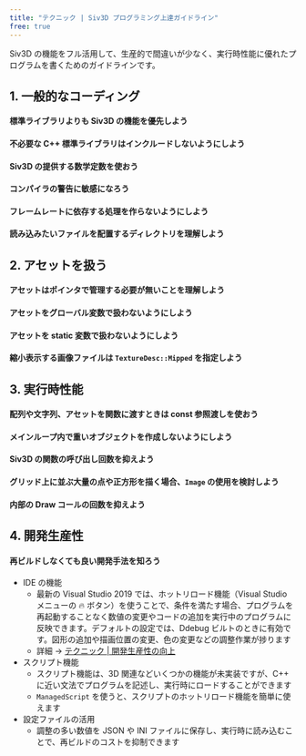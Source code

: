 ```yaml
---
title: "テクニック | Siv3D プログラミング上達ガイドライン"
free: true
---
```


Siv3D の機能をフル活用して、生産的で間違いが少なく、実行時性能に優れたプログラムを書くためのガイドラインです。

## 1. 一般的なコーディング

#### 標準ライブラリよりも Siv3D の機能を優先しよう


#### 不必要な C++ 標準ライブラリはインクルードしないようにしよう


#### Siv3D の提供する数学定数を使おう


#### コンパイラの警告に敏感になろう


#### フレームレートに依存する処理を作らないようにしよう


#### 読み込みたいファイルを配置するディレクトリを理解しよう




## 2. アセットを扱う

#### アセットはポインタで管理する必要が無いことを理解しよう

#### アセットをグローバル変数で扱わないようにしよう

#### アセットを static 変数で扱わないようにしよう

#### 縮小表示する画像ファイルは `TextureDesc::Mipped` を指定しよう


## 3. 実行時性能

#### 配列や文字列、アセットを関数に渡すときは const 参照渡しを使おう

#### メインループ内で重いオブジェクトを作成しないようにしよう

#### Siv3D の関数の呼び出し回数を抑えよう

#### グリッド上に並ぶ大量の点や正方形を描く場合、`Image` の使用を検討しよう

#### 内部の Draw コールの回数を抑えよう


## 4. 開発生産性

#### 再ビルドしなくても良い開発手法を知ろう

- IDE の機能
  - 最新の Visual Studio 2019 では、ホットリロード機能（Visual Studio メニューの 🔥 ボタン）を使うことで、条件を満たす場合、プログラムを再起動することなく数値の変更やコードの追加を実行中のプログラムに反映できます。デフォルトの設定では、Ddebug ビルトのときに有効です。図形の追加や描画位置の変更、色の変更などの調整作業が捗ります
  - 詳細 → [テクニック | 開発生産性の向上](https://zenn.dev/reputeless/books/siv3d-documentation/viewer/productivity)
- スクリプト機能
  - スクリプト機能は、3D 関連などいくつかの機能が未実装ですが、C++ に近い文法でプログラムを記述し、実行時にロードすることができます
  - `ManagedScript` を使うと、スクリプトのホットリロード機能を簡単に使えます
- 設定ファイルの活用
  - 調整の多い数値を JSON や INI ファイルに保存し、実行時に読み込むことで、再ビルドのコストを抑制できます
